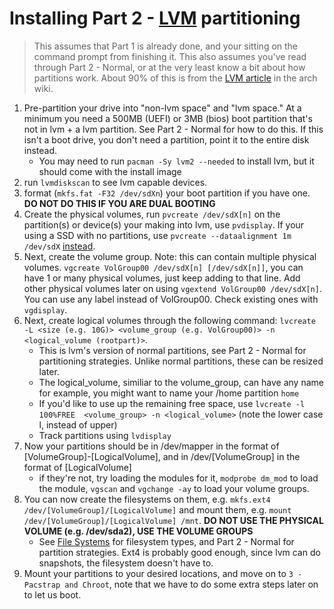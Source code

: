 # Installing Part 2 - [LVM](https://wiki.archlinux.org/index.php/LVM) partitioning

> This assumes that Part 1 is already done, and your sitting on the command prompt from finishing it.  This also assumes you've read through Part 2 - Normal, or at the very least know a bit about how partitions work.  About 90% of this is from the [LVM article](https://wiki.archlinux.org/index.php/LVM) in the arch wiki.

1. Pre-partition your drive into "non-lvm space" and "lvm space."  At a minimum you need a 500MB (UEFI) or 3MB (bios) boot partition that's not in lvm + a lvm partition.  See Part 2 - Normal for how to do this.  If this isn't a boot drive, you don't need a partition, point it to the entire disk instead.
    * You may need to run ```pacman -Sy lvm2 --needed``` to install lvm, but it should come with the install image
1. run ```lvmdiskscan``` to see lvm capable devices.
1. format (```mkfs.fat -F32 /dev/sdXn```) your boot partition if you have one. **DO NOT DO THIS IF YOU ARE DUAL BOOTING**
1. Create the physical volumes, run ```pvcreate /dev/sdX[n]``` on the partition(s) or device(s) your making into lvm, use ```pvdisplay```.  If your using a SSD with no partitions, use ```pvcreate --dataalignment 1m /dev/sdX``` [instead](https://serverfault.com/questions/356534/ssd-erase-block-size-lvm-pv-on-raw-device-alignment).
1. Next, create the volume group.  Note: this can contain multiple physical volumes.  ```vgcreate VolGroup00 /dev/sdX[n] [/dev/sdX[n]]```, you can have 1 or many physical volumes, just keep adding to that line.  Add other physical volumes later on using ```vgextend VolGroup00 /dev/sdX[n]```.  You can use any label instead of VolGroup00.  Check existing ones with ```vgdisplay```.
1. Next, create logical volumes through the following command: ```lvcreate -L <size (e.g. 10G)> <volume_group (e.g. VolGroup00)> -n <logical_volume (rootpart)>```.
    * This is lvm's version of normal partitions, see Part 2 - Normal for partitioning strategies.  Unlike normal partitions, these can be resized later.
    * The logical_volume, similiar to the volume_group, can have any name for example, you might want to name your /home partition ```home```
    * If you'd like to use up the remaining free space, use ```lvcreate -l 100%FREE  <volume_group> -n <logical_volume>``` (note the lower case l, instead of upper)
    * Track partitions using ```lvdisplay```
1. Now your partitions should be in /dev/mapper in the format of [VolumeGroup]-[LogicalVolume], and in /dev/[VolumeGroup] in the format of [LogicalVolume]
    * if they're not, try loading the modules for it, ```modprobe dm_mod``` to load the module, ```vgscan``` and ```vgchange -ay``` to load your volume groups.
1. You can now create the filesystems on them, e.g. ````mkfs.ext4 /dev/[VolumeGroup]/[LogicalVolume]```` and mount them, e.g. ```mount /dev/[VolumeGroup]/[LogicalVolume] /mnt```.  **DO NOT USE THE PHYSICAL VOLUME (e.g. /dev/sda2), USE THE VOLUME GROUPS**
    * See [File Systems](https://wiki.archlinux.org/index.php/File_systems) for filesystem types, and Part 2 - Normal for partition strategies.  Ext4 is probably good enough, since lvm can do snapshots, the filesystem doesn't have to.
1. Mount your partitions to your desired locations, and move on to ```3 - Pacstrap and Chroot```, note that we have to do some extra steps later on to let us boot.
